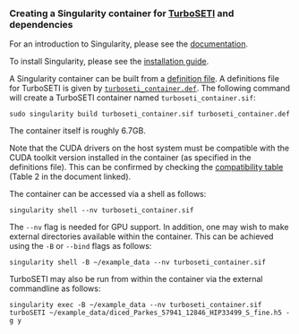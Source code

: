 ### Creating a Singularity container for [TurboSETI](https://github.com/UCBerkeleySETI/turbo_seti) and dependencies

For an introduction to Singularity, please see the [documentation](https://sylabs.io/guides/3.5/user-guide/introduction.html).  

To install Singularity, please see the [installation guide](https://sylabs.io/guides/3.0/user-guide/installation.html).  

A Singularity container can be built from a [definition file](https://sylabs.io/guides/3.5/user-guide/definition_files.html). A definitions file for TurboSETI is given by [`turboseti_container.def`](turboseti_container.def). The following command will create a TurboSETI container named `turboseti_container.sif`:

```
sudo singularity build turboseti_container.sif turboseti_container.def   
```

The container itself is roughly 6.7GB. 

Note that the CUDA drivers on the host system must be compatible with the CUDA toolkit version installed in the container (as specified in the definitions file). This can be confirmed by checking the [compatibility table](https://docs.nvidia.com/deploy/cuda-compatibility/index.html) (Table 2 in the document linked).

The container can be accessed via a shell as follows:  

```
singularity shell --nv turboseti_container.sif
```

The `--nv` flag is needed for GPU support. In addition, one may wish to make external directories available within the container. This can be achieved using the `-B` or `--bind` flags as follows:  

```
singularity shell -B ~/example_data --nv turboseti_container.sif
```

TurboSETI may also be run from within the container via the external commandline as follows:  

```
singularity exec -B ~/example_data --nv turboseti_container.sif turboSETI ~/example_data/diced_Parkes_57941_12846_HIP33499_S_fine.h5 -g y
```

